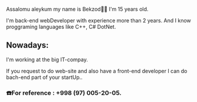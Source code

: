 <p>Assalomu aleykum my name is Bekzod🧑‍💻 I'm 15 years old.</p>
<p>I'm back-end webDeveloper with experience more than 2 years. And I know proggraming languages like C++, C# DotNet.</p>
<p><h2>Nowadays:</h2> I'm working at the big IT-compay.</p>
<p>If you request to do web-site and also have a front-end developer I can do bach-end part of your startUp.</h3>.
<h3>☎️For reference : +998 (97) 005-20-05.</h3>

<!---
bekzod28072009/bekzod28072009 is a ✨ special ✨ repository because its `README.md` (this file) appears on your GitHub profile.
You can click the Preview link to take a look at your changes.
--->
